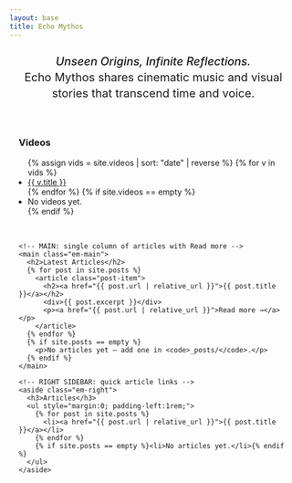 ```yaml
---
layout: base
title: Echo Mythos
---
```


<div class="tagline">
  <em>Unseen Origins, Infinite Reflections.</em><br>
  Echo Mythos shares cinematic music and visual stories that transcend time and voice.
</div>

<style>
/* Tagline styling */
.tagline {
  text-align: center;
  font-size: 1.25rem;
  margin: 1.5rem auto 2.5rem;
  line-height: 1.4;
}
.tagline em {
  font-style: italic;
  font-weight: 500;
}

/* Override Minima's narrow wrapper on THIS page */
.page-content .wrapper { max-width: none; padding: 0; }

/* Outer page margins (exactly ~2cm each side) */
.page-wrap { padding-left: 2cm; padding-right: 2cm; }

/* 3-column grid: left sidebar, wide main, right sidebar */
.em-grid {
  display: grid;
  grid-template-columns: 240px minmax(0, 1fr) 240px; /* sidebars narrow, main wide */
  column-gap: 2cm;  /* 2cm gap between columns */
  row-gap: 2rem;
  align-items: start;
}

.em-main { min-width: 0; }           /* prevents overflow */
.em-main .post-item { margin: 2rem 0; }
.em-main .post-item h2 { margin: 0 0 .5rem; }

/* Mobile: stack with comfy padding */
@media (max-width: 1100px){
  .page-wrap { padding-left: 1rem; padding-right: 1rem; }
  .em-grid { grid-template-columns: 1fr; column-gap: 0; }
}
  .site-title {
  display: none;
}

</style>

<div class="page-wrap">
  <div class="em-grid">
    <!-- LEFT SIDEBAR: Videos -->
    <aside class="em-left">
      <h3>Videos</h3>
      <ul style="margin:0; padding-left:1rem;">
        {% assign vids = site.videos | sort: "date" | reverse %}
        {% for v in vids %}
          <li><a href="{{ v.url | relative_url }}">{{ v.title }}</a></li>
        {% endfor %}
        {% if site.videos == empty %}<li>No videos yet.</li>{% endif %}
      </ul>
    </aside>

    <!-- MAIN: single column of articles with Read more -->
    <main class="em-main">
      <h2>Latest Articles</h2>
      {% for post in site.posts %}
        <article class="post-item">
          <h2><a href="{{ post.url | relative_url }}">{{ post.title }}</a></h2>
          <div>{{ post.excerpt }}</div>
          <p><a href="{{ post.url | relative_url }}">Read more →</a></p>
        </article>
      {% endfor %}
      {% if site.posts == empty %}
        <p>No articles yet — add one in <code>_posts/</code>.</p>
      {% endif %}
    </main>

    <!-- RIGHT SIDEBAR: quick article links -->
    <aside class="em-right">
      <h3>Articles</h3>
      <ul style="margin:0; padding-left:1rem;">
        {% for post in site.posts %}
          <li><a href="{{ post.url | relative_url }}">{{ post.title }}</a></li>
        {% endfor %}
        {% if site.posts == empty %}<li>No articles yet.</li>{% endif %}
      </ul>
    </aside>
  </div>
</div>
